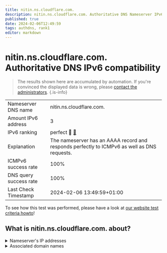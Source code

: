 ```yaml
---
title: nitin.ns.cloudflare.com.
description: nitin.ns.cloudflare.com. Authoritative DNS Nameserver IPv6 compatibility
published: true
date: 2024-02-06T12:49:59
tags: authdns, rank1
editor: markdown
---
```


# nitin.ns.cloudflare.com. Authoritative DNS IPv6 compatibility

> The results shown here are accumulated by automation. If you're convinced the displayed data is wrong, please [contact the administrators](/howto/chat). 
{.is-info}




|   |   |
| - | - |
| Nameserver DNS name | nitin.ns.cloudflare.com.
| Amount IPv6 address | 3
| IPv6 ranking | perfect :1st_place_medal: [🔗](/howto/ranking) |
| Explanation | The nameserver has an AAAA record and responds perfectly to ICMPv6 as well as DNS requests. |
| ICMPv6 success rate | 100%|
| DNS query success rate | 100% |
| Last Check Timestamp | 2024-02-06 13:49:59+01:00 |

To see how this test was performed, please have a look at [our website test criteria howto](/howto/testcriteria/authdns)!


## What is nitin.ns.cloudflare.com. about?




<details>
<summary>Nameserver's IP addresses</summary>

2606:4700:58::adf5:3bd7

2a06:98c1:50::ac40:21d7

2803:f800:50::6ca2:c1d7

</details>



<details>
<summary>Associated domain names</summary>

opencv.org

</details>
